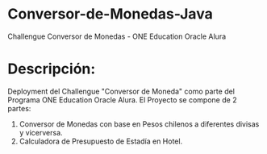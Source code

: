 # Conversor-de-Monedas-Java
Challengue Conversor de Monedas - ONE Education Oracle Alura
# Descripción:
Deployment del Challengue "Conversor de Moneda" como parte del Programa ONE Education Oracle Alura.
El Proyecto se compone de 2 partes:
1. Conversor de Monedas con base en Pesos chilenos a diferentes divisas y vicerversa.
2. Calculadora de Presupuesto de Estadía en Hotel.
